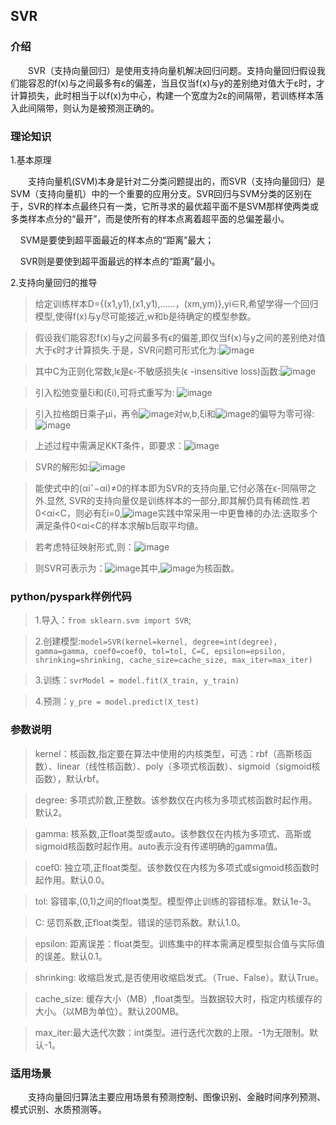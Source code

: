 <h2>SVR</h2>

<h3>介绍</h3>

　　SVR（支持向量回归）是使用支持向量机解决回归问题。支持向量回归假设我们能容忍的f(x)与之间最多有ε的偏差，当且仅当f(x)与y的差别绝对值大于ε时，才计算损失，此时相当于以f(x)为中心，构建一个宽度为2ε的间隔带，若训练样本落入此间隔带，则认为是被预测正确的。

<h3>理论知识</h3>

1.基本原理

　　支持向量机(SVM)本身是针对二分类问题提出的，而SVR（支持向量回归）是SVM（支持向量机）中的一个重要的应用分支。SVR回归与SVM分类的区别在于，SVR的样本点最终只有一类，它所寻求的最优超平面不是SVM那样使两类或多类样本点分的“最开”，而是使所有的样本点离着超平面的总偏差最小。

    SVM是要使到超平面最近的样本点的“距离”最大；

    SVR则是要使到超平面最远的样本点的“距离”最小。

2.支持向量回归的推导

> 给定训练样本D={(x1,y1),(x1,y1),……，(xm,ym)},yi∈R,希望学得一个回归模型,使得f(x)与y尽可能接近,w和b是待确定的模型参数。

> 假设我们能容忍f(x)与y之间最多有ϵ的偏差,即仅当f(x)与y之间的差别绝对值大于ϵ时才计算损失.于是，SVR问题可形式化为:![image](/uploads/1c95812f7420a9e9be80cfe70b48b956/image.png)

> 其中C为正则化常数,lϵ是ϵ-不敏感损失(ϵ -insensitive loss)函数:![image](/uploads/73460b5ef0bd7bf5e408029a733f90c0/image.png)

> 引入松弛变量ξi和(ξi),可将式重写为:
![image](/uploads/30ee7be8d899b56553a3f1016039e04f/image.png)

> 引入拉格朗日乘子μi，再令![image](/uploads/615d08fe4fc257bb51ca7827a8dd530d/image.png)对w,b,ξi和![image](/uploads/470edfa39063f2a8263afb54abe37446/image.png)的偏导为零可得:![image](/uploads/812a2b0c19a314bf29c3fa144bef8f98/image.png)
​	

> 上述过程中需满足KKT条件，即要求：![image](/uploads/3dd620bd1ec88191557c0a52b6decb0f/image.png)

> SVR的解形如:![image](/uploads/c7e7a0463c82385bae111e368e6cffd7/image.png)

> 能使式中的(αiˆ−αi)≠0的样本即为SVR的支持向量,它付必落在ϵ-同隔带之外.显然, SVR的支持向量仅是训练样本的一部分,即其解仍具有稀疏性.若0<αi<C，则必有ξi=0,![image](/uploads/7b2c48dda33f7bcd25fa7d64fe4fb2a4/image.png)实践中常采用一中更鲁棒的办法:迭取多个满足条件0<αi<C的样本求解b后取平均値。
	
> 若考虑特征映射形式,则：![image](/uploads/2f115090a9af24c05c6165233f069f55/image.png)

> 则SVR可表示为：![image](/uploads/cd7a505ca86c816ce921b9b966a83b03/image.png)其中,![image](/uploads/810582211160536a14e3801476f32c83/image.png)为核函数。

<h3>python/pyspark样例代码</h3>

> 1.导入：`from sklearn.svm import SVR`;

> 2.创建模型:`model=SVR(kernel=kernel, degree=int(degree), gamma=gamma, coef0=coef0, tol=tol, C=C, epsilon=epsilon, shrinking=shrinking, cache_size=cache_size, max_iter=max_iter)`

> 3.训练：`svrModel = model.fit(X_train, y_train)`

> 4.预测：`y_pre = model.predict(X_test)` 

<h3>参数说明</h3>

> kernel：核函数,指定要在算法中使用的内核类型，可选：rbf（高斯核函数）、linear（线性核函数）、poly（多项式核函数）、sigmoid（sigmoid核函数），默认rbf。

> degree: 多项式阶数,正整数。该参数仅在内核为多项式核函数时起作用。默认2。 

> gamma: 核系数,正float类型或auto。该参数仅在内核为多项式、高斯或sigmoid核函数时起作用。auto表示没有传递明确的gamma值。

> coef0: 独立项,正float类型。该参数仅在内核为多项式或sigmoid核函数时起作用。默认0.0。

> tol: 容错率,(0,1)之间的float类型。模型停止训练的容错标准。默认1e-3。

> C: 惩罚系数,正float类型。错误的惩罚系数。默认1.0。

> epsilon: 距离误差：float类型。训练集中的样本需满足模型拟合值与实际值的误差。默认0.1。

> shrinking: 收缩启发式,是否使用收缩启发式。（True、False）。默认True。

> cache_size: 缓存大小（MB）,float类型。当数据较大时，指定内核缓存的大小。（以MB为单位）。默认200MB。

> max_iter:最大迭代次数：int类型。进行迭代次数的上限。-1为无限制。默认-1。

<h3>适用场景</h3>

　　支持向量回归算法主要应用场景有预测控制、图像识别、金融时间序列预测、模式识别、水质预测等。
